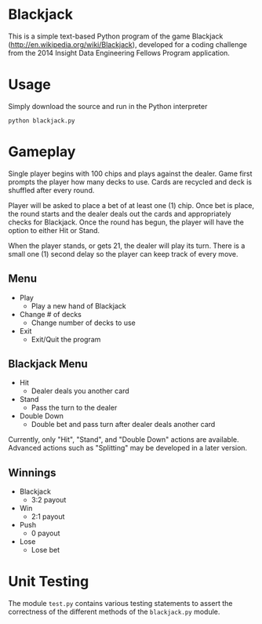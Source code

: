 Blackjack
=========

This is a simple text-based Python program of the game Blackjack (http://en.wikipedia.org/wiki/Blackjack), developed for a coding challenge from the 2014 Insight Data Engineering Fellows Program application.

# Usage
Simply download the source and run in the Python interpreter

`python blackjack.py`

# Gameplay
Single player begins with 100 chips and plays against the dealer. Game first prompts the player how many decks to use. Cards are recycled and deck is shuffled after every round.

Player will be asked to place a bet of at least one (1) chip. Once bet is place, the round starts and the dealer deals out the cards and appropriately checks for Blackjack. Once the round has begun, the player will have the option to either Hit or Stand.

When the player stands, or gets 21, the dealer will play its turn. There is a small one (1) second delay so the player can keep track of every move.

## Menu
* Play
	- Play a new hand of Blackjack
* Change # of decks
	- Change number of decks to use
* Exit
	- Exit/Quit the program

## Blackjack Menu
* Hit
	- Dealer deals you another card
* Stand
	- Pass the turn to the dealer
* Double Down
	- Double bet and pass turn after dealer deals another card
	
Currently, only "Hit", "Stand", and "Double Down" actions are available. Advanced actions such as "Splitting" may be developed in a later version.

## Winnings
* Blackjack
	- 3:2 payout
* Win
	- 2:1 payout
* Push
	- 0 payout
* Lose
	- Lose bet

# Unit Testing
The module `test.py` contains various testing statements to assert the correctness of the different methods of the `blackjack.py` module.
